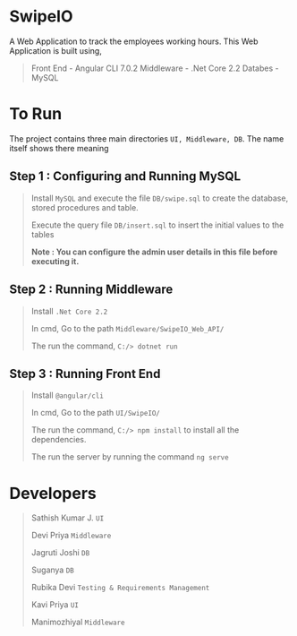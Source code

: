 # SwipeIO

A Web Application to track the employees working hours. This Web Application is built using,

> Front End - Angular CLI 7.0.2
> Middleware - .Net Core 2.2
> Databes - MySQL

# To Run

The project contains three main directories `UI, Middleware, DB`. The name itself shows there meaning

## Step 1 : Configuring and Running MySQL

> Install `MySQL` and execute the file `DB/swipe.sql` to create the database, stored procedures and table.
>
> Execute the query file `DB/insert.sql` to insert the initial values to the tables
>
> **Note : You can configure the admin user details in this file before executing it.**

## Step 2 : Running Middleware

> Install `.Net Core 2.2`
>
> In cmd, Go to the path `Middleware/SwipeIO_Web_API/`
>
> The run the command, `C:/> dotnet run`

## Step 3 : Running Front End

> Install `@angular/cli`
>
> In cmd, Go to the path `UI/SwipeIO/`
>
> The run the command, `C:/> npm install` to install all the dependencies.
>
> The run the server by running the command `ng serve`

# Developers

> Sathish Kumar J. `UI`
>
> Devi Priya `Middleware`
>
> Jagruti Joshi `DB`
>
> Suganya `DB`
>
> Rubika Devi `Testing & Requirements Management`
>
> Kavi Priya `UI`
>
> Manimozhiyal `Middleware`
